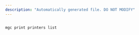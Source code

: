 ```yaml
---
description: "Automatically generated file. DO NOT MODIFY"
---
```


```bash

mgc print printers list

```